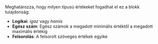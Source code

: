 Meghatározza, hogy milyen típusú értékeket fogadhat el ez a blokk tulajdonság:

- **Logikai**: _igaz_ vagy _hamis_
- **Egész szám**: Egész számok a megadott minimális értéktől a megadott maximális értékig
- **Felsorolás**: A felsorolt szöveges értékek egyike